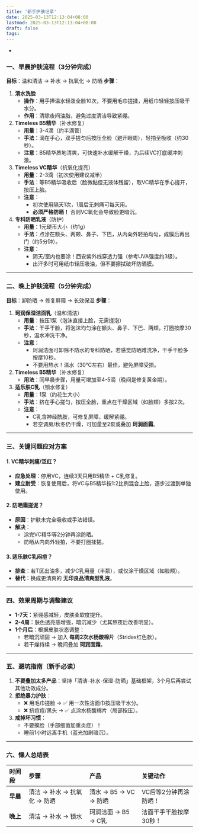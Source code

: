 ```yaml
---
title: '新手护肤记录'
date: 2025-03-13T12:13:04+08:00
lastmod: 2025-03-13T12:13:04+08:00 
draft: false
tags: 
---
```


-

### **一、早晨护肤流程（3分钟完成）**

**目标**：温和清洁 → 补水 → 抗氧化 → 防晒
**步骤**：

1.  **清水洗脸**
    *   **操作**：用手捧温水轻泼全脸10次，不要用毛巾搓揉，用纸巾轻轻按压吸干水分。
    *   **作用**：清除夜间油脂，避免过度清洁导致紧绷。
2.  **Timeless B5精华**（补水修复）
    *   **用量**：3-4滴（约半滴管）
    *   **手法**：滴在手心，双手搓匀后按压全脸（避开眼周），轻拍至吸收（约30秒）。
    *   **注意**：B5精华质地清爽，可快速补水缓解干燥，为后续VC打底缓冲刺激。
3.  **Timeless VC精华**（抗氧化提亮）
    *   **用量**：2-3滴（初次使用建议减半）
    *   **手法**：等B5精华吸收后（脸微黏但无液体残留），取VC精华在手心搓开，按压上脸。
    *   **注意**：
        *   初次使用隔天1次，1周后无刺痛可每天用。
        *   **必须严格防晒！** 否则VC氧化会导致脸更暗沉。
4.  **专科防晒乳液**（防护）
    *   **用量**：1元硬币大小（约1g）
    *   **手法**：点涂在额头、两颊、鼻子、下巴，从内向外轻拍均匀，成膜后再出门（约5分钟）。
    *   **注意**：
        *   阴天/室内也要涂！西安紫外线穿透力强（参考UVA强度约3级）。
        *   出汗多时可用纸巾轻压吸油，但不要擦拭破坏防晒膜。

------

### **二、晚上护肤流程（5分钟完成）**

**目标**：卸防晒 → 修复屏障 → 长效保湿
**步骤**：

1.  **珂润保湿洁面乳**（温和清洁）
    *   **用量**：按压1泵（泡沫直接上脸，无需搓泡）
    *   **手法**：干手干脸，将泡沫均匀涂在额头、鼻子、下巴、两颊，打圈按摩30秒，温水冲洗干净。
    *   **注意**：
        *   珂润洁面可卸除不防水的专科防晒，若感觉防晒难洗净，干手干脸多按摩10秒。
        *   不要用热水！温水（30℃左右）最佳，避免屏障受损。
2.  **Timeless B5精华**（补水修复）
    *   **用法**：同早晨步骤，用量可增加至4-5滴（晚间是修复黄金期）。
3.  **适乐肤C乳**（锁水修复）
    *   **用量**：1泵（约花生大小）
    *   **手法**：挤在手心搓匀，按压全脸，重点在干燥区域（如脸颊）多按2次。
    *   **注意**：
        *   C乳含神经酰胺，可修复屏障，缓解紧绷。
        *   若空调房/秋冬仍干燥，可加量至2泵或叠加 **珂润面霜**。

------

### **三、关键问题应对方案**

#### **1. VC精华刺痛/泛红？**

*   **应急处理**：停用VC，连续3天只用B5精华 + C乳修复。
*   **建立耐受**：恢复使用后，将VC与B5精华按1:2比例混合上脸，逐步过渡到单独使用。

#### **2. 防晒霜搓泥？**

*   **原因**：护肤未完全吸收或手法错误。
*   **解决**：
    *   涂完VC精华等2分钟再涂防晒。
    *   防晒从内向外轻拍，不要打圈揉搓。

#### **3. 适乐肤C乳闷痘？**

*   **排查**：若T区出油多，减少C乳用量（半泵），或仅涂干燥区域（如脸颊）。
*   **替代**：换成更清爽的 **无印良品清爽型乳液**。

------

### **四、效果周期与调整建议**

*   **1-7天**：紧绷感减轻，皮肤柔软度提升。
*   **2-4周**：肤色透亮感增强，暗沉减少（尤其熬夜后改善明显）。
*   **1个月后**：根据皮肤状态调整：
    *   若暗沉顽固 → 加入 **每周2次水杨酸棉片**（Stridex红色款）。
    *   若干燥持续 → 晚间叠加 **珂润面霜**。

------

### **五、避坑指南（新手必读）**

1.  **不要叠加太多产品**：坚持「清洁-补水-保湿-防晒」基础框架，3个月后再尝试其他功效成分。
2.  **拒绝暴力护肤**：
    *   ❌ 用毛巾搓脸 → ✅ 用一次性洁面巾按压吸干水分。
    *   ❌ 挤痘痘/黑头 → ✅ 点涂水杨酸棉片（局部按压）。
3.  **戒掉坏习惯**：
    *   不要摸脸（手部细菌加重炎症）！
    *   睡前1小时远离手机（蓝光加剧暗沉）。

------

### **六、懒人总结表**

| **时间段** | **步骤**                    | **产品**              | **关键动作**           |
| :--------- | :-------------------------- | :-------------------- | :--------------------- |
| **早晨**   | 清洁 → 补水 → 抗氧化 → 防晒 | 清水 → B5 → VC → 防晒 | VC后等2分钟再涂防晒！  |
| **晚上**   | 清洁 → 补水 → 锁水          | 珂润洁面 → B5 → C乳   | 洁面干手干脸按摩30秒！ |
